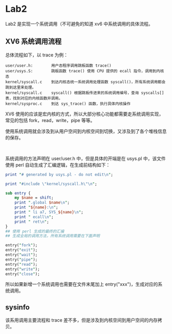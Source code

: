 # Lab2 



Lab2 是实现一个系统调用（不可避免的知道 xv6 中系统调用的具体流程。



## XV6 系统调用流程

总体流程如下，以 trace 为例：

```
user/user.h:		用户态程序调用跳板函数 trace()
user/usys.S:		跳板函数 trace() 使用 CPU 提供的 ecall 指令，调用到内核态
kernel/syscall.c	到达内核态统一系统调用处理函数 syscall()，所有系统调用都会跳到这里来处理。
kernel/syscall.c	syscall() 根据跳板传进来的系统调用编号，查询 syscalls[] 表，找到对应的内核函数并调用。
kernel/sysproc.c	到达 sys_trace() 函数，执行具体内核操作
```



 

XV6 使用的应该是宏内核的方式，所以大部分核心功能都需要走系统调用实现，常见的包括 fork，read，write，pipe 等等。

使用系统调用就会涉及到从用户空间到内核空间到切换，又涉及到了各个堆栈信息的保存。

<br>

系统调用的方法声明在 user/user.h 中，但是具体的开端是在 usys.pl 中，该文件使用 perl 自动生成了汇编逻辑，在生成前结构如下：

```perl
print "# generated by usys.pl - do not edit\n";

print "#include \"kernel/syscall.h\"\n";

sub entry {
    my $name = shift;
    print ".global $name\n";
    print "${name}:\n";
    print " li a7, SYS_${name}\n";
    print " ecall\n";
    print " ret\n";
}
## 使用 perl 生成的最终的汇编
## 生成全局的调用方法，所有系统调用需要在下面声明

entry("fork");
entry("exit");
entry("wait");
entry("pipe");
entry("read");
entry("write");
entry("close");
```

所以如果新增一个系统调用也需要在文件末尾加上 entry("xxx")，生成对应的系统调用。







## sysinfo

该系用调用主要流程和 trace 差不多，但是涉及到内核空间到用户空间的内存拷贝。